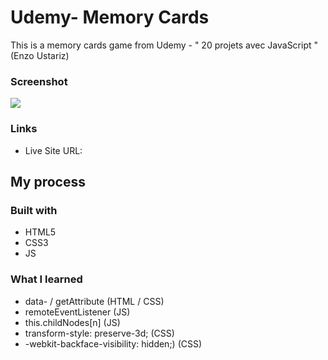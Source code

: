 # Udemy- Memory Cards

This is a memory cards game from Udemy - " 20 projets avec JavaScript " (Enzo Ustariz)

### Screenshot

![](./memory.jpg)


### Links

- Live Site URL: 

## My process

### Built with

- HTML5
- CSS3
- JS


### What I learned
- data- / getAttribute (HTML / CSS)
- remoteEventListener (JS)
- this.childNodes[n] (JS)
- transform-style: preserve-3d; (CSS)
- -webkit-backface-visibility: hidden;) (CSS)

